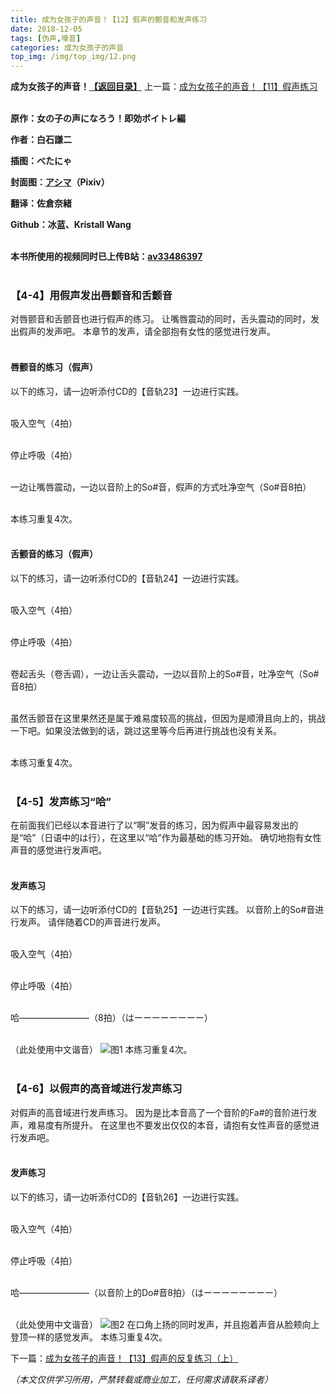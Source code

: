 ```yaml
---
title: 成为女孩子的声音！【12】假声的颤音和发声练习
date: 2018-12-05
tags: [伪声,嗓音]
categories: 成为女孩子的声音
top_img: /img/top_img/12.png
---
```

**成为女孩子的声音！[【返回目录】](/成为女孩子的声音/README/)**
上一篇：[成为女孩子的声音！【11】假声练习](/成为女孩子的声音/11/)<br><br>

**原作：女の子の声になろう！即効ボイトレ編**

**作者：白石謙二**   

**插图：べたにゃ**   

**封面图：[アシマ](https://www.pixiv.net/member.php?id=2642047
)（Pixiv）**

**翻译：佐倉奈緒**   

**Github：冰蓝、Kristall Wang** <br><br>

**本书所使用的视频同时已上传B站：[av33486397](https://www.bilibili.com/video/av33486397)**<br><br>

### 【4-4】用假声发出唇颤音和舌颤音
对唇颤音和舌颤音也进行假声的练习。
让嘴唇震动的同时，舌头震动的同时，发出假声的发声吧。
本章节的发声，请全部抱有女性的感觉进行发声。<br><br>

#### 唇颤音的练习（假声）
以下的练习，请一边听添付CD的【音轨23】一边进行实践。<br><br>

吸入空气（4拍）<br><br>

停止呼吸（4拍）<br><br>

一边让嘴唇震动，一边以音阶上的So#音，假声的方式吐净空气（So#音8拍）<br><br>

本练习重复4次。<br><br>

#### 舌颤音的练习（假声）
以下的练习，请一边听添付CD的【音轨24】一边进行实践。<br><br>

吸入空气（4拍）<br><br>

停止呼吸（4拍）<br><br>

卷起舌头（卷舌调），一边让舌头震动，一边以音阶上的So#音，吐净空气（So#音8拍）<br><br>

虽然舌颤音在这里果然还是属于难易度较高的挑战，但因为是顺滑且向上的，挑战一下吧。如果没法做到的话，跳过这里等今后再进行挑战也没有关系。<br><br>

本练习重复4次。<br><br>

### 【4-5】发声练习“哈”
在前面我们已经以本音进行了以“啊”发音的练习，因为假声中最容易发出的是“哈”（日语中的は行），在这里以“哈”作为最基础的练习开始。
确切地抱有女性声音的感觉进行发声吧。<br><br>

#### 发声练习
以下的练习，请一边听添付CD的【音轨25】一边进行实践。
以音阶上的So#音进行发声。
请伴随着CD的声音进行发声。<br><br>

吸入空气（4拍）<br><br>

停止呼吸（4拍）<br><br>

哈————————（8拍）（はーーーーーーーー）<br><br>

（此处使用中文谐音）
![图1](/img/12/1.png)
本练习重复4次。<br><br>

### 【4-6】以假声的高音域进行发声练习
对假声的高音域进行发声练习。
因为是比本音高了一个音阶的Fa#的音阶进行发声，难易度有所提升。
在这里也不要发出仅仅的本音，请抱有女性声音的感觉进行发声吧。<br><br>

#### 发声练习
以下的练习，请一边听添付CD的【音轨26】一边进行实践。<br><br>

吸入空气（4拍）<br><br>

停止呼吸（4拍）<br><br>

哈————————（以音阶上的Do#音8拍）（はーーーーーーーー）<br><br>

（此处使用中文谐音）
![图2](/img/12/2.png)
在口角上扬的同时发声，并且抱着声音从脸颊向上登顶一样的感觉发声。
本练习重复4次。

下一篇：[成为女孩子的声音！【13】假声的反复练习（上）](/成为女孩子的声音/13/)

*（本文仅供学习所用，严禁转载或商业加工，任何需求请联系译者）*